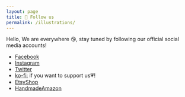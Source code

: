```yaml
---
layout: page
title: 🌸 Follow us
permalink: /illustrations/
---
```


Hello, 
We are everywhere 😘, stay tuned by following our official social media accounts!

* [Facebook](https://www.facebook.com/farah.artwork)
* [Instagram](https://www.instagram.com/artmetrywork)
* [Twitter](https://twitter.com/artmetry6)
* [ko-fi:](https://ko-fi.com/artmetry) if you want to support us💗! 
* [EtsyShop](https://www.etsy.com/fr/shop/artmetry)
* [HandmadeAmazon](https://www.amazon.fr/handmade/artmetry)

